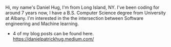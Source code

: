 Hi, my name's Daniel Hug, I'm from Long Island, NY. I've been coding for around 7 years now, I have a B.S. Computer Science degree from University at Albany. I'm interested in the the intersection between Software engineering and Machine learning.

- 4 of my blog posts can be found here. https://danielpatrickhug.medium.com/
